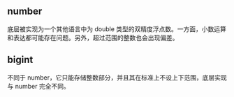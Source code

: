## number

底层被实现为一个其他语言中为 double 类型的双精度浮点数。一方面，小数运算和表达都可能存在问题。另外，超过范围的整数也会出现偏差。

## bigint

不同于 number，它只能存储整数部分，并且其在标准上不设上下范围，底层实现与 number 完全不同。
